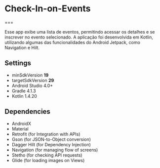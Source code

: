 # Check-In-on-Events
===

Esse app exibe uma lista de eventos, permitindo acessar os detalhes e se inscrever no evento selecionado.
A aplicação foi desenvolvida em Kotlin, utilizando algumas das funcionalidades do Android Jetpack, como Navigation e Hilt.

## Settings
- minSdkVersion **19**
- targetSdkVersion **29**
- Android Studio 4.0+
- Gradle 4.1.3
- Kotlin 1.4.20

## Dependencies

- AndroidX
- Material
- Retrofit (for Integration with APIs)
- Gson (for JSON-to-Object conversion)
- Dagger Hilt (for Dependency Injection)
- Navigation (for managing flow of screens)
- Stetho (for checking API requests) 
- Glide (for loading images on Views)
